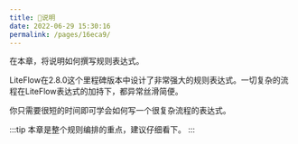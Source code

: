 ```yaml
---
title: 🍄说明
date: 2022-06-29 15:30:16
permalink: /pages/16eca9/
---
```


在本章，将说明如何撰写规则表达式。

LiteFlow在2.8.0这个里程碑版本中设计了非常强大的规则表达式。一切复杂的流程在LiteFlow表达式的加持下，都异常丝滑简便。

你只需要很短的时间即可学会如何写一个很复杂流程的表达式。

:::tip
本章是整个规则编排的重点，建议仔细看下。
:::